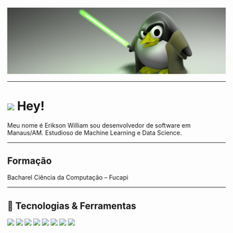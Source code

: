 ![Header](https://raw.githubusercontent.com/eriksonwilliam/eriksonWilliam/master/assets/131825.jpg "Header")

----------

# <img src="https://raw.githubusercontent.com/eriksonwilliam/eriksonWilliam/blob/master/assets/hi.gif" width="22px"> Hey!

Meu nome é Erikson William sou desenvolvedor de software em Manaus/AM. Estudioso de Machine Learning e Data Science.

----------

## Formação

Bacharel Ciência da Computação – Fucapi 

----------

## 🔧 Tecnologias & Ferramentas
![](https://img.shields.io/badge/OS-Linux-informational?style=flat&logo=linux&logoColor=white&color=2bbc8a)
![](https://img.shields.io/badge/Editor-Visual_Studio-informational?style=flat&logo=visual-studio-code&logoColor=white&color=2bbc8a)
![](https://img.shields.io/node/v/14?style=flat&logo=node.js&logoColor=white&color=2bbc8a)
![](https://img.shields.io/badge/Code-Python-informational?style=flat&logo=python&logoColor=white&color=2bbc8a)
![](https://img.shields.io/badge/Tools-PostgreSQL-informational?style=flat&logo=postgresql&logoColor=white&color=2bbc8a)
![](https://img.shields.io/badge/Tools-MongoDb-informational?style=flat&logo=mongodb&logoColor=white&color=2bbc8a)
![](https://img.shields.io/badge/Tools-Microsoft_SQL_Server-informational?style=flat&logo=microsoft-sql-server&logoColor=white&color=2bbc8a)
![](https://img.shields.io/badge/Tools-Docker-informational?style=flat&logo=docker&logoColor=white&color=2bbc8a)